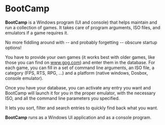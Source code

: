 BootCamp
========

**BootCamp** is a Windows program (UI and console) that helps maintain and run
a collection of games. It takes care of program arguments, ISO files, and emulators if a game requires it.

No more fiddling around with -- and probably forgetting -- obscure startup options!

You have to provide your own games (it works best with older games, like those you can find on www.gog.com)
and enter them in the database. For each game, you can fill in a set of command line arguments, an ISO file,
a category (FPS, RTS, RPG, ...) and a platform (native windows, Dosbox, console emulator).

Once you have your database, you can activate any entry you want and BootCamp will launch it for you in
the proper emulator, with the necessary ISO, and all the command line parameters you specified.

It lets you sort, filter and search entries to quickly find back what you want.

**BootCamp** runs as a Windows UI application and as a console program.
